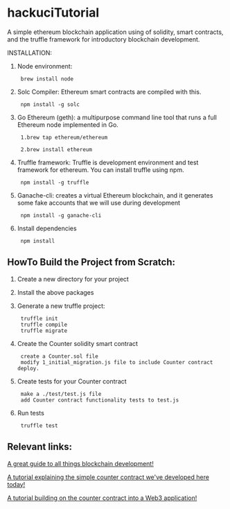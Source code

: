 # hackuciTutorial
A simple ethereum blockchain application using of solidity, smart contracts, and the truffle framework for introductory blockchain development.

INSTALLATION:

1. Node environment:
    
        brew install node

2. Solc Compiler: Ethereum smart contracts are compiled with this.
    
        npm install -g solc

3. Go Ethereum (geth): a multipurpose command line tool that runs a full Ethereum node implemented in Go.
    
        1.brew tap ethereum/ethereum

        2.brew install ethereum

4. Truffle framework: Truffle is development environment and test framework for ethereum. You can install truffle using npm.
    
        npm install -g truffle

5. Ganache-cli: creates a virtual Ethereum blockchain, and it generates some fake accounts that we will use during development
    
        npm install -g ganache-cli

6. Install dependencies 

        npm install


## HowTo Build the Project from Scratch:

1. Create a new directory for your project

2. Install the above packages

3. Generate a new truffle project:
		
		truffle init
		truffle compile
		truffle migrate


4. Create the Counter solidity smart contract
		
		create a Counter.sol file
		modify 1_initial_migration.js file to include Counter contract deploy.

5. Create tests for your Counter contract
		
		make a ./test/test.js file
		add Counter contract functionality tests to test.js 

6. Run tests
	
		truffle test

## Relevant links:

[A great guide to all things blockchain development!](https://medium.freecodecamp.org/the-authoritative-guide-to-blockchain-development-855ab65b58bc)

[A tutorial explaining the simple counter contract we've developed here today!](https://medium.com/coinmonks/getting-started-with-ethereum-blockchain-development-part-1-d6543b441bea)
        
[A tutorial building on the counter contract into a Web3 application!](http://demystifyblockchain.com/2018/06/29/getting-started-with-ethereum-blockchain-development/)
